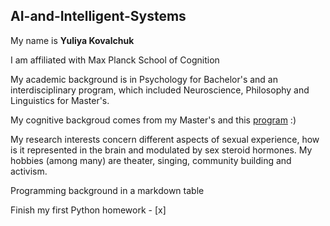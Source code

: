 ## AI-and-Intelligent-Systems

My name is **Yuliya Kovalchuk**

I am affiliated with Max Planck School of Cognition

My academic background is in Psychology for Bachelor's and an interdisciplinary program, which included Neuroscience, Philosophy and Linguistics for Master's. 

My cognitive backgroud comes from my Master's and this [program](https://cognition.maxplanckschools.org/en) :) 

My research interests concern different aspects of sexual experience, how is it represented in the brain and modulated by sex steroid hormones. My hobbies (among many) are theater, singing, community building and activism. 

Programming background in a markdown table

Finish my first Python homework - [x]

